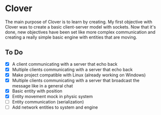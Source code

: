 # Clover
The main purpose of Clover is to learn by creating. My first objective with Clover was to create a basic client-server model with sockets. Now that it's done, new objectives have been set like more complex communication and creating a really simple basic engine with entities that are moving.
## To Do
- [x] A client communicating with a server that echo back
- [x] Multiple clients communicating with a server that echo back
- [x] Make project compatible with Linux (already working on Windows)
- [x] Multiple clients communicating with a server that broadcast the message like in a general chat
- [x] Basic entity with position
- [x] Entity movement mock in physic system
- [ ] Entity communication (serialization)
- [ ] Add network entities to system and engine